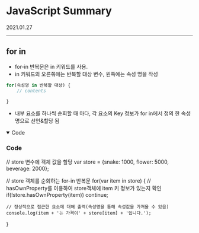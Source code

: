 # JavaScript Summary
2021.01.27

---------------------------------------
## for in

- for-in  반복문은 in 키워드를 사용.
- in 키워드의 오른쪾에는 반복할 대상 변수, 왼쪽에는 속성 명을 작성

```jsx
for(속성명 in 반복할 대상) {
	// contents

}
```

- 내부 요소를 하나씩 순회할 때 마다, 각 요소의 Key 정보가 for in에서 정의 한 속성명으로 선언&할당 됨

<details open>
<summary>Code</summary>
<div markdown="1">

### Code
// store 변수에 객체 값을 할당
var store = {snake: 1000, flower: 5000, beverage: 2000};

// store 객체를 순회하는 for-in 반복문
for(var item in store) {
	// hasOwnProperty를 이용하여 store객체에 item 키 정보가 있는지 확인
	if(!store.hasOwnProperty(item)) continue;
	
	// 정상적으로 접근한 요소에 대해 출력(속성명을 통해 속성값을 가져올 수 있음)
	console.log(item + '는 가격이' + store[item] + '입니다.');
}
